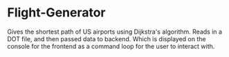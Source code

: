 # Flight-Generator
Gives the shortest path of US airports using Dijkstra's algorithm. Reads in a DOT file, and then passed data to backend. 
Which is displayed on the console for the frontend as a command loop for the user to interact with. 
